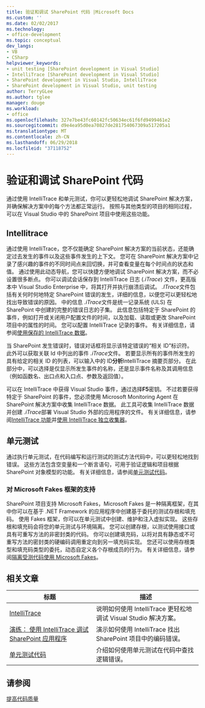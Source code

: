 ```yaml
---
title: 验证和调试 SharePoint 代码 |Microsoft Docs
ms.custom: ''
ms.date: 02/02/2017
ms.technology:
- office-development
ms.topic: conceptual
dev_langs:
- VB
- CSharp
helpviewer_keywords:
- unit testing [SharePoint development in Visual Studio]
- IntelliTrace [SharePoint development in Visual Studio]
- SharePoint development in Visual Studio, IntelliTrace
- SharePoint development in Visual Studio, unit testing
author: TerryGLee
ms.author: tglee
manager: douge
ms.workload:
- office
ms.openlocfilehash: 327e7be43fc60142fc50634ec61f6fd9499461e2
ms.sourcegitcommit: d9e4ea95d0ea70827de281754067309a517205a1
ms.translationtype: MT
ms.contentlocale: zh-CN
ms.lasthandoff: 06/29/2018
ms.locfileid: "37118752"
---
```

# <a name="verify-and-debug-sharepoint-code"></a>验证和调试 SharePoint 代码
通过使用 IntelliTrace 和单元测试，你可以更轻松地调试 SharePoint 解决方案，并确保解决方案中的每个方法都正常运行。 按照与其他类型的项目的相同过程，可以在 Visual Studio 中的 SharePoint 项目中使用这些功能。

## <a name="intellitrace"></a>Intellitrace
通过使用 IntelliTrace，您不仅能确定 SharePoint 解决方案的当前状态，还能确定过去发生的事件以及这些事件发生的上下文。 您可在 SharePoint 解决方案中记录了感兴趣的事件的不同时间点来回切换，并可查看变量在每个时间点的状态和值。 通过使用此动态导航，您可以快捷方便地调试 SharePoint 解决方案，而不必设置很多断点。 你可以调试会话保存到 IntelliTrace 日志 (*.iTrace*) 文件，更高版本中 Visual Studio Enterprise 中，将其打开并执行崩溃后调试。 *.ITrace*文件包括有关何时何地特定 SharePoint 错误的发生，详细的信息，以便您可以更轻松地找出导致错误的原因。 中的信息 *.iTrace*文件是统一记录系统 (ULS) 在 SharePoint 中创建的完整的错误日志的子集。 此信息包括特定于 SharePoint 的事件，例如打开或关闭用户配置文件的时间，以及加载、读取或更改 SharePoint 项目中的属性的时间。 您可以配置 IntelliTrace 记录的事件。 有关详细信息，请参阅[使用保存的 IntelliTrace 数据](/visualstudio/debugger/using-saved-intellitrace-data)。

当 SharePoint 发生错误时，错误对话框将显示该特定错误的“相关 ID”标识符。 此外可以获取关联 Id 中列出的事件 *.iTrace*文件。 若要显示所有的事件所发生的具有给定的相关 ID 的列表，可以输入中的 ID**分析**IntelliTrace 摘要页部分。 在此部分中，可以选择是仅显示所发生事件的名称，还是显示事件名称及其调用信息（例如函数名、出口点和入口点、参数及返回值）。

可以在 IntelliTrace 中获得 Visual Studio 事件，通过选择**F5**密钥。 不过若要获得特定于 SharePoint 的事件，您必须使用 Microsoft Monitoring Agent 在 SharePoint 解决方案中收集 IntelliTrace 数据。 此工具可收集 IntelliTrace 数据并创建 *.iTrace*部署 Visual Studio 外部的应用程序的文件。 有关详细信息，请参阅[IntelliTrace 功能](/visualstudio/debugger/intellitrace-features)并[使用 IntelliTrace 独立收集器](/visualstudio/debugger/using-the-intellitrace-stand-alone-collector)。

## <a name="unit-test"></a>单元测试
通过执行单元测试，在代码编写和运行测试的测试方法代码中，可以更轻松地找到错误。 这些方法包含空变量和一个断言语句，可用于验证逻辑和项目根据 SharePoint 对象模型的功能。 有关详细信息，请参阅[单元测试代码](/visualstudio/test/unit-test-your-code)。

### <a name="support-for-microsoft-fakes-framework"></a>对 Microsoft Fakes 框架的支持
SharePoint 项目支持 Microsoft Fakes，Microsoft Fakes 是一种隔离框架，在其中你可以在基于 .NET Framework 的应用程序中创建基于委托的测试存根和填充码。 使用 Fakes 框架，你可以在单元测试中创建、维护和注入虚拟实现。 这些存根和填充码会将您的单元测试与环境隔离。 您可以创建存根，以测试使用接口或具有可重写方法的非密封类的代码。 你可以创建填充码，以将对具有静态或不可重写方法的密封类的硬编码调用重定向到另一填充码实现。 您还可以使用存根类型和填充码类型的委托，动态自定义各个存根成员的行为。 有关详细信息，请参阅[隔离受测代码使用 Microsoft Fakes](/visualstudio/test/isolating-code-under-test-with-microsoft-fakes)。

## <a name="related-articles"></a>相关文章

|标题|描述|
|-----------|-----------------|
|[IntelliTrace](/visualstudio/debugger/intellitrace)|说明如何使用 IntelliTrace 更轻松地调试 Visual Studio 解决方案。|
|[演练： 使用 IntelliTrace 调试 SharePoint 应用程序](../sharepoint/walkthrough-debugging-a-sharepoint-application-by-using-intellitrace.md)|演示如何使用 IntelliTrace 找出 SharePoint 项目中的编码错误。|
|[单元测试代码](/visualstudio/test/unit-test-your-code)|介绍如何使用单元测试在代码中查找逻辑错误。|

## <a name="see-also"></a>请参阅
[提高代码质量](/visualstudio/test/improve-code-quality)
